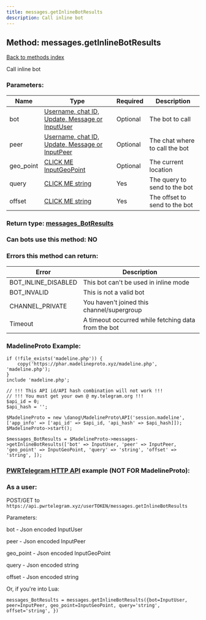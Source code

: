 ```yaml
---
title: messages.getInlineBotResults
description: Call inline bot
---
```

## Method: messages.getInlineBotResults  
[Back to methods index](index.md)


Call inline bot

### Parameters:

| Name     |    Type       | Required | Description |
|----------|---------------|----------|-------------|
|bot|[Username, chat ID, Update, Message or InputUser](../types/InputUser.md) | Optional|The bot to call|
|peer|[Username, chat ID, Update, Message or InputPeer](../types/InputPeer.md) | Optional|The chat where to call the bot|
|geo\_point|[CLICK ME InputGeoPoint](../types/InputGeoPoint.md) | Optional|The current location|
|query|[CLICK ME string](../types/string.md) | Yes|The query to send to the bot|
|offset|[CLICK ME string](../types/string.md) | Yes|The offset to send to the bot|


### Return type: [messages\_BotResults](../types/messages_BotResults.md)

### Can bots use this method: **NO**


### Errors this method can return:

| Error    | Description   |
|----------|---------------|
|BOT_INLINE_DISABLED|This bot can't be used in inline mode|
|BOT_INVALID|This is not a valid bot|
|CHANNEL_PRIVATE|You haven't joined this channel/supergroup|
|Timeout|A timeout occurred while fetching data from the bot|


### MadelineProto Example:


```
if (!file_exists('madeline.php')) {
    copy('https://phar.madelineproto.xyz/madeline.php', 'madeline.php');
}
include 'madeline.php';

// !!! This API id/API hash combination will not work !!!
// !!! You must get your own @ my.telegram.org !!!
$api_id = 0;
$api_hash = '';

$MadelineProto = new \danog\MadelineProto\API('session.madeline', ['app_info' => ['api_id' => $api_id, 'api_hash' => $api_hash]]);
$MadelineProto->start();

$messages_BotResults = $MadelineProto->messages->getInlineBotResults(['bot' => InputUser, 'peer' => InputPeer, 'geo_point' => InputGeoPoint, 'query' => 'string', 'offset' => 'string', ]);
```

### [PWRTelegram HTTP API](https://pwrtelegram.xyz) example (NOT FOR MadelineProto):



### As a user:

POST/GET to `https://api.pwrtelegram.xyz/userTOKEN/messages.getInlineBotResults`

Parameters:

bot - Json encoded InputUser

peer - Json encoded InputPeer

geo_point - Json encoded InputGeoPoint

query - Json encoded string

offset - Json encoded string




Or, if you're into Lua:

```
messages_BotResults = messages.getInlineBotResults({bot=InputUser, peer=InputPeer, geo_point=InputGeoPoint, query='string', offset='string', })
```


